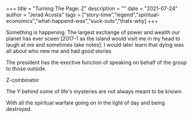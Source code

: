 +++
title = "Turning The Page: Z"
description = ""
date = "2021-07-24"
author = "Jerad Acosta"
tags = ["story-time","legend","spiritual-economics","what-happend-was","suck-outs","thats-why]
+++

Something is happening.  The largest exchange of power and wealth our planet has ever sceen [2017-1 as the island would visit me in my head to laugh at me and sometimes take notes].
I would later learn that dying was all about who new me and had good stories

The president has the exective function of speaking on behalf of the group to those outside.  

Z-combinator

The Y behind some of life's mysteries are not always meant to be known.  

With all the spiritual warfare going on in the light of day and being destroyed.